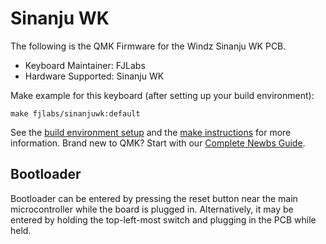 # Sinanju WK

The following is the QMK Firmware for the Windz Sinanju WK PCB. 
 

* Keyboard Maintainer: FJLabs
* Hardware Supported: Sinanju WK

Make example for this keyboard (after setting up your build environment):

    make fjlabs/sinanjuwk:default

See the [build environment setup](https://docs.qmk.fm/#/getting_started_build_tools) and the [make instructions](https://docs.qmk.fm/#/getting_started_make_guide) for more information. Brand new to QMK? Start with our [Complete Newbs Guide](https://docs.qmk.fm/#/newbs).

## Bootloader

Bootloader can be entered by pressing the reset button near the main microcontroller while the board is plugged in. Alternatively, it may be entered by holding the top-left-most switch and plugging in the PCB while held.